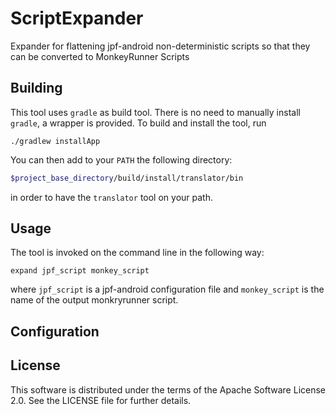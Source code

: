ScriptExpander
======

Expander for flattening jpf-android non-deterministic scripts so that they can be converted to MonkeyRunner Scripts

Building
--------

This tool uses `gradle` as build tool. There is no need to manually install
`gradle`, a wrapper is provided. To build and install the tool, run

```
./gradlew installApp
```

You can then add to your `PATH` the following directory:

```bash
$project_base_directory/build/install/translator/bin
```

in order to have the `translator` tool on your path.

Usage
-----

The tool is invoked on the command line in the following way:

```
expand jpf_script monkey_script
```

where `jpf_script` is a jpf-android configuration file and `monkey_script` is the name of the output monkryrunner script.

Configuration
-------------


License
-------

This software is distributed under the terms of the Apache Software License 2.0.
See the LICENSE file for further details.
